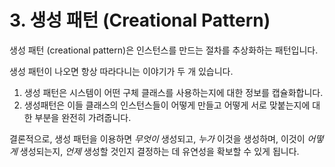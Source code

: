 # 3. 생성 패턴 \(Creational Pattern\)

생성 패턴 \(creational pattern\)은 인스턴스를 만드는 절차를 추상화하는 패턴입니다. 

생성 패턴이 나오면 항상 따라다니는 이야기가 두 개 있습니다.

1. 생성 패턴은 시스템이 어떤 구체 클래스를 사용하는지에 대한 정보를 캡슐화합니다.
2. 생성패턴은 이들 클래스의 인스턴스들이 어떻게 만들고 어떻게 서로 맞붙는지에 대한 부분을 완전히 가려줍니다.

결론적으로, 생성 패턴을 이용하면 _무엇이_ 생성되고, _누가_ 이것을 생성하며, 이것이 _어떻게_ 생성되는지, _언제_ 생성할 것인지 결정하는 데 유연성을 확보할 수 있게 됩니다.

